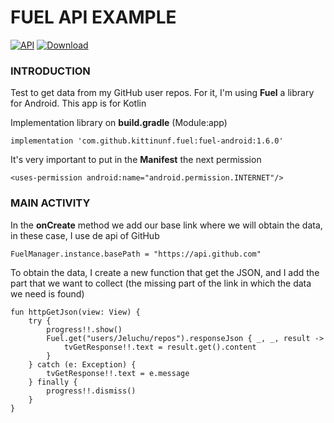 # FUEL API EXAMPLE

[![API](https://img.shields.io/badge/API-15%2B-brightgreen.svg?style=flat)](https://android-arsenal.com/api?level=15)
[![Download](https://img.shields.io/badge/Kotlin-1.3.20-brightgreen.svg?style=flat&logo=kotlin)](https://kotlinlang.org/docs/reference/whatsnew13.html)

### INTRODUCTION
Test to get data from my GitHub user repos. For it, I'm using **Fuel** a library for Android. This app is for Kotlin

Implementation library on **build.gradle** (Module:app)
```
implementation 'com.github.kittinunf.fuel:fuel-android:1.6.0'
```

It's very important to put in the **Manifest** the next permission
```
<uses-permission android:name="android.permission.INTERNET"/>
```

### MAIN ACTIVITY

In the **onCreate** method we add our base link where we will obtain the data, in these case, I use de api of GitHub
```
FuelManager.instance.basePath = "https://api.github.com"
```

To obtain the data, I create a new function that get the JSON, and I add the part that we want to collect (the missing part of the link in which the data we need is found)
```
fun httpGetJson(view: View) {  
    try {  
        progress!!.show()  
        Fuel.get("users/Jeluchu/repos").responseJson { _, _, result ->  
            tvGetResponse!!.text = result.get().content  
        }  
    } catch (e: Exception) {  
        tvGetResponse!!.text = e.message  
    } finally {  
        progress!!.dismiss()  
    }  
}
```
